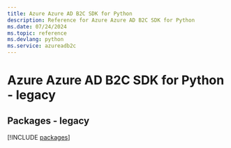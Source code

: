 ```yaml
---
title: Azure Azure AD B2C SDK for Python
description: Reference for Azure Azure AD B2C SDK for Python
ms.date: 07/24/2024
ms.topic: reference
ms.devlang: python
ms.service: azureadb2c
---
```

# Azure Azure AD B2C SDK for Python - legacy
## Packages - legacy
[!INCLUDE [packages](azure-ad-b2c-index.md)]